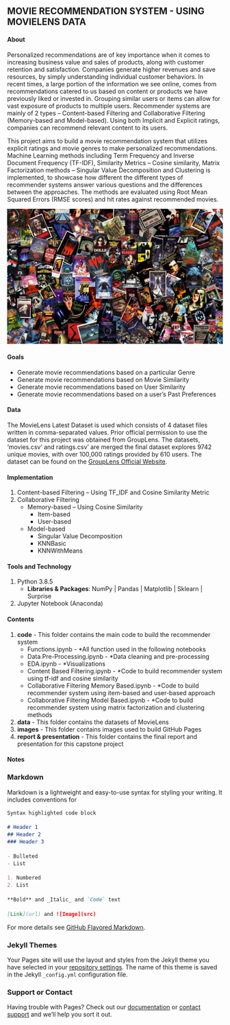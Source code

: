 ## MOVIE RECOMMENDATION SYSTEM - USING MOVIELENS DATA

#### About
Personalized recommendations are of key importance when it comes to increasing business value and sales of products, along with customer retention and satisfaction. Companies generate higher revenues and save resources, by simply understanding individual customer behaviors. In recent times, a large portion of the information we see online, comes from recommendations catered to us based on content or products we have previously liked or invested in. Grouping similar users or items can allow for vast exposure of products to multiple users. Recommender systems are mainly of 2 types – Content-based Filtering and Collaborative Filtering (Memory-based and Model-based). Using both Implicit and Explicit ratings, companies can recommend relevant content to its users. 

This project aims to build a movie recommendation system that utilizes explicit ratings and movie genres to make personalized recommendations. Machine Learning methods including Term Frequency and Inverse Document Frequency (TF-IDF), Similarity Metrics – Cosine similarity, Matrix Factorization methods – Singular Value Decomposition and Clustering is implemented, to showcase how different the different types of recommender systems answer various questions and the differences between the approaches. The methods are evaluated using Root Mean Squared Errors (RMSE scores) and hit rates against recommended movies.

![Movie Poster](/images/movies.jpg)

#### Goals
* Generate movie recommendations based on a particular Genre
* Generate movie recommendations based on Movie Similarity
* Generate movie recommendations based on User Similarity
* Generate movie recommendations based on a user’s Past Preferences 

#### Data
The MovieLens Latest Dataset is used which consists of 4 dataset files written in comma-separated values. Prior official permission to use the dataset for this project was obtained from GroupLens. The datasets, ‘movies.csv’ and ratings.csv’ are merged the final dataset explores 9742 unique movies, with over 100,000 ratings provided by 610 users. The dataset can be found on the [GroupLens Official Website](https://grouplens.org/datasets/movielens/).

#### Implementation
1.	Content-based Filtering – Using TF_IDF and Cosine Similarity Metric
2.	Collaborative Filtering
    - Memory-based – Using Cosine Similarity
      * Item-based
      * User-based
    - Model-based
      * Singular Value Decomposition
      * KNNBasic
      * KNNWithMeans

#### Tools and Technology
1. Python 3.8.5
   - **Libraries & Packages**: NumPy | Pandas | Matplotlib | Sklearn | Surprise
3. Jupyter Notebook (Anaconda) 

#### Contents
1. **code** - This folder contains the main code to build the recommender system
   * Functions.ipynb - *All function used in the following notebooks
   * Data Pre-Processing.ipynb - *Data cleaning and pre-processing
   * EDA.ipynb - *Visualizations
   * Content Based Filtering.ipynb - *Code to build recommender system using tf-idf and cosine similarity
   * Collaborative Filtering Memory Based.ipynb - *Code to build recommender system using item-based and user-based approach 
   * Collaborative Filtering Model Based.ipynb - *Code to build recommender system using matrix factorization and clustering methods
2. **data** - This folder contains the datasets of MovieLens 
3. **images** - This folder contains images used to build GitHub Pages
4. **report & presentation** - This folder contains the final report and presentation for this capstone project

#### Notes

### Markdown

Markdown is a lightweight and easy-to-use syntax for styling your writing. It includes conventions for

```markdown
Syntax highlighted code block

# Header 1
## Header 2
### Header 3

- Bulleted
- List

1. Numbered
2. List

**Bold** and _Italic_ and `Code` text

[Link](url) and ![Image](src)
```

For more details see [GitHub Flavored Markdown](https://guides.github.com/features/mastering-markdown/).

### Jekyll Themes

Your Pages site will use the layout and styles from the Jekyll theme you have selected in your [repository settings](https://github.com/sharmin2697/Movie-Recommendation-System/settings/pages). The name of this theme is saved in the Jekyll `_config.yml` configuration file.

### Support or Contact

Having trouble with Pages? Check out our [documentation](https://docs.github.com/categories/github-pages-basics/) or [contact support](https://support.github.com/contact) and we’ll help you sort it out.
